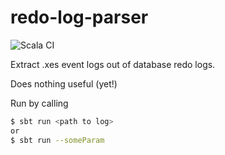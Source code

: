 # redo-log-parser

![Scala CI](https://github.com/fyndalf/redo-log-parser/workflows/Scala%20CI/badge.svg?branch=master)

Extract .xes event logs out of database redo logs.

Does nothing useful (yet!)

Run by calling
```bash
$ sbt run <path to log>
or
$ sbt run --someParam
```

